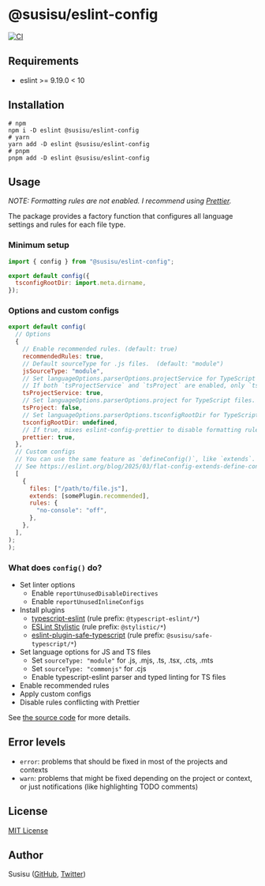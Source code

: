 # @susisu/eslint-config

[![CI](https://github.com/susisu/eslint-config/actions/workflows/ci.yml/badge.svg)](https://github.com/susisu/eslint-config/actions/workflows/ci.yml)

## Requirements

- eslint >= 9.19.0 < 10

## Installation

``` shell
# npm
npm i -D eslint @susisu/eslint-config
# yarn
yarn add -D eslint @susisu/eslint-config
# pnpm
pnpm add -D eslint @susisu/eslint-config
```

## Usage

*NOTE: Formatting rules are not enabled. I recommend using [Prettier](https://prettier.io).*

The package provides a factory function that configures all language settings and rules for each file type.

### Minimum setup

``` js
import { config } from "@susisu/eslint-config";

export default config({
  tsconfigRootDir: import.meta.dirname,
});
```

### Options and custom configs

``` js
export default config(
  // Options
  {
    // Enable recommended rules. (default: true)
    recommendedRules: true,
    // Default sourceType for .js files.  (default: "module")
    jsSourceType: "module",
    // Set languageOptions.parserOptions.projectService for TypeScript files. (default: true)
    // If both `tsProjectService` and `tsProject` are enabled, only `tsProjectService` will have effect.
    tsProjectService: true,
    // Set languageOptions.parserOptions.project for TypeScript files. (default: false)
    tsProject: false,
    // Set languageOptions.parserOptions.tsconfigRootDir for TypeScript files. (default: undefined)
    tsconfigRootDir: undefined,
    // If true, mixes eslint-config-prettier to disable formatting rules. (default: true)
    prettier: true,
  },
  // Custom configs
  // You can use the same feature as `defineConfig()`, like `extends`.
  // See https://eslint.org/blog/2025/03/flat-config-extends-define-config-global-ignores/
  [
    {
      files: ["/path/to/file.js"],
      extends: [somePlugin.recommended],
      rules: {
        "no-console": "off",
      },
    },
  ],
);
);
```

### What does `config()` do?

- Set linter options
  - Enable `reportUnusedDisableDirectives`
  - Enable `reportUnusedInlineConfigs`
- Install plugins
  - [typescript-eslint](https://typescript-eslint.io) (rule prefix: `@typescript-eslint/*`)
  - [ESLint Stylistic](https://eslint.style) (rule prefix: `@stylistic/*`)
  - [eslint-plugin-safe-typescript](https://github.com/susisu/eslint-plugin-safe-typescript) (rule prefix: `@susisu/safe-typescript/*`)
- Set language options for JS and TS files
  - Set `sourceType: "module"` for .js, .mjs, .ts, .tsx, .cts, .mts
  - Set `sourceType: "commonjs"` for .cjs
  - Enable typescript-eslint parser and typed linting for TS files
- Enable recommended rules
- Apply custom configs
- Disable rules conflicting with Prettier

See [the source code](https://github.com/susisu/eslint-config/blob/master/src/config/index.ts) for more details.

## Error levels

- `error`: problems that should be fixed in most of the projects and contexts
- `warn`: problems that might be fixed depending on the project or context, or just notifications (like highlighting TODO comments)

## License

[MIT License](http://opensource.org/licenses/mit-license.php)

## Author

Susisu ([GitHub](https://github.com/susisu), [Twitter](https://twitter.com/susisu2413))
